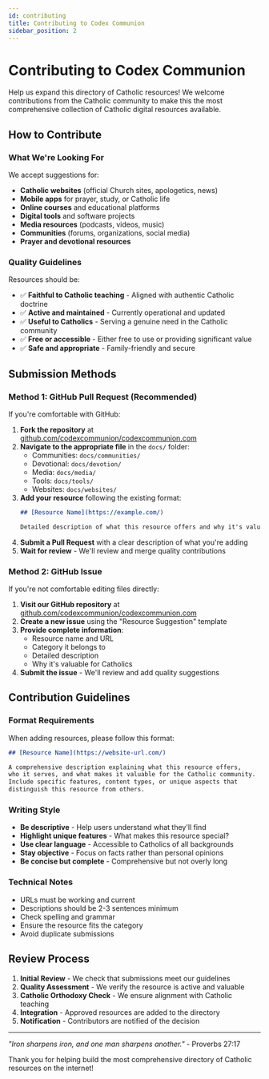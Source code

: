 ```yaml
---
id: contributing
title: Contributing to Codex Communion
sidebar_position: 2
---
```


# Contributing to Codex Communion

Help us expand this directory of Catholic resources! We welcome contributions from the Catholic community to make this the most comprehensive collection of Catholic digital resources available.

## How to Contribute

### What We're Looking For

We accept suggestions for:
- **Catholic websites** (official Church sites, apologetics, news)
- **Mobile apps** for prayer, study, or Catholic life
- **Online courses** and educational platforms
- **Digital tools** and software projects
- **Media resources** (podcasts, videos, music)
- **Communities** (forums, organizations, social media)
- **Prayer and devotional resources**

### Quality Guidelines

Resources should be:
- ✅ **Faithful to Catholic teaching** - Aligned with authentic Catholic doctrine
- ✅ **Active and maintained** - Currently operational and updated
- ✅ **Useful to Catholics** - Serving a genuine need in the Catholic community
- ✅ **Free or accessible** - Either free to use or providing significant value
- ✅ **Safe and appropriate** - Family-friendly and secure

## Submission Methods

### Method 1: GitHub Pull Request (Recommended)

If you're comfortable with GitHub:

1. **Fork the repository** at [github.com/codexcommunion/codexcommunion.com](https://github.com/codexcommunion/codexcommunion.com)
2. **Navigate to the appropriate file** in the `docs/` folder:
   - Communities: `docs/communities/`
   - Devotional: `docs/devotion/`
   - Media: `docs/media/`
   - Tools: `docs/tools/`
   - Websites: `docs/websites/`
3. **Add your resource** following the existing format:
   ```markdown
   ## [Resource Name](https://example.com/)
   
   Detailed description of what this resource offers and why it's valuable for Catholics...
   ```
4. **Submit a Pull Request** with a clear description of what you're adding
5. **Wait for review** - We'll review and merge quality contributions

### Method 2: GitHub Issue

If you're not comfortable editing files directly:

1. **Visit our GitHub repository** at [github.com/codexcommunion/codexcommunion.com](https://github.com/codexcommunion/codexcommunion.com)
2. **Create a new issue** using the "Resource Suggestion" template
3. **Provide complete information**:
   - Resource name and URL
   - Category it belongs to
   - Detailed description
   - Why it's valuable for Catholics
4. **Submit the issue** - We'll review and add quality suggestions

## Contribution Guidelines

### Format Requirements

When adding resources, please follow this format:

```markdown
## [Resource Name](https://website-url.com/)

A comprehensive description explaining what this resource offers, 
who it serves, and what makes it valuable for the Catholic community. 
Include specific features, content types, or unique aspects that 
distinguish this resource from others.
```

### Writing Style

- **Be descriptive** - Help users understand what they'll find
- **Highlight unique features** - What makes this resource special?
- **Use clear language** - Accessible to Catholics of all backgrounds
- **Stay objective** - Focus on facts rather than personal opinions
- **Be concise but complete** - Comprehensive but not overly long

### Technical Notes

- URLs must be working and current
- Descriptions should be 2-3 sentences minimum
- Check spelling and grammar
- Ensure the resource fits the category
- Avoid duplicate submissions

## Review Process

1. **Initial Review** - We check that submissions meet our guidelines
2. **Quality Assessment** - We verify the resource is active and valuable
3. **Catholic Orthodoxy Check** - We ensure alignment with Catholic teaching
4. **Integration** - Approved resources are added to the directory
5. **Notification** - Contributors are notified of the decision

---

*"Iron sharpens iron, and one man sharpens another."* - Proverbs 27:17

Thank you for helping build the most comprehensive directory of Catholic resources on the internet!
